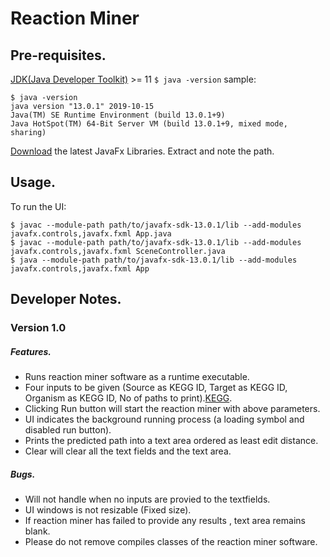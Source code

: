 # Reaction Miner

## Pre-requisites.

[JDK(Java Developer Toolkit)](https://www.oracle.com/technetwork/java/javase/downloads/jdk13-downloads-5672538.html) >= 11
`$ java -version`
sample:
```
$ java -version
java version "13.0.1" 2019-10-15
Java(TM) SE Runtime Environment (build 13.0.1+9)
Java HotSpot(TM) 64-Bit Server VM (build 13.0.1+9, mixed mode, sharing)
```
[Download](https://gluonhq.com/products/javafx/) the latest JavaFx Libraries.
Extract and note the path.

## Usage.

To run the UI:

`$ javac --module-path path/to/javafx-sdk-13.0.1/lib --add-modules javafx.controls,javafx.fxml App.java `  
`$ javac --module-path path/to/javafx-sdk-13.0.1/lib --add-modules javafx.controls,javafx.fxml SceneController.java `  
`$ java --module-path path/to/javafx-sdk-13.0.1/lib --add-modules javafx.controls,javafx.fxml App `  

## Developer Notes.

### Version 1.0

##### Features.

* Runs reaction miner software as a runtime executable.
* Four inputs to be given (Source as KEGG ID, Target as KEGG ID, Organism as KEGG ID, No of paths to print).[KEGG](https://www.genome.jp/kegg/). 
* Clicking Run button will start the reaction miner with above parameters.
* UI indicates the background running process (a loading symbol and disabled run button).
* Prints the predicted path into a text area ordered as least edit distance.
* Clear will clear all the text fields and the text area.

##### Bugs.

* Will not handle when no inputs are provied to the textfields.
* UI windows is not resizable (Fixed size).
* If reaction miner has failed to provide any results , text area remains blank.
* Please do not remove compiles classes of the reaction miner software.